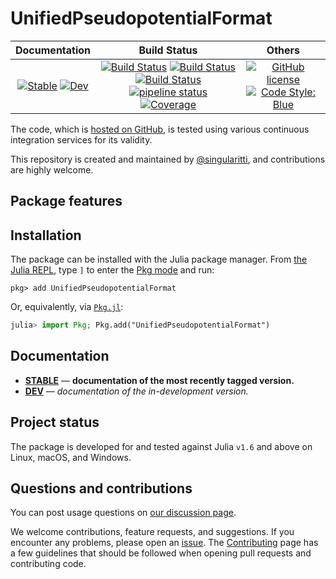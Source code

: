 # UnifiedPseudopotentialFormat

|                                 **Documentation**                                  |                                                                                                 **Build Status**                                                                                                 |                                        **Others**                                         |
| :--------------------------------------------------------------------------------: | :--------------------------------------------------------------------------------------------------------------------------------------------------------------------------------------------------------------: | :---------------------------------------------------------------------------------------: |
| [![Stable][docs-stable-img]][docs-stable-url] [![Dev][docs-dev-img]][docs-dev-url] | [![Build Status][gha-img]][gha-url] [![Build Status][appveyor-img]][appveyor-url] [![Build Status][cirrus-img]][cirrus-url] [![pipeline status][gitlab-img]][gitlab-url] [![Coverage][codecov-img]][codecov-url] | [![GitHub license][license-img]][license-url] [![Code Style: Blue][style-img]][style-url] |

[docs-stable-img]: https://img.shields.io/badge/docs-stable-blue.svg
[docs-stable-url]: https://MineralsCloud.github.io/UnifiedPseudopotentialFormat.jl/stable
[docs-dev-img]: https://img.shields.io/badge/docs-dev-blue.svg
[docs-dev-url]: https://MineralsCloud.github.io/UnifiedPseudopotentialFormat.jl/dev
[gha-img]: https://github.com/MineralsCloud/UnifiedPseudopotentialFormat.jl/workflows/CI/badge.svg
[gha-url]: https://github.com/MineralsCloud/UnifiedPseudopotentialFormat.jl/actions
[appveyor-img]: https://ci.appveyor.com/api/projects/status/github/MineralsCloud/UnifiedPseudopotentialFormat.jl?svg=true
[appveyor-url]: https://ci.appveyor.com/project/singularitti/UnifiedPseudopotentialFormat-jl
[cirrus-img]: https://api.cirrus-ci.com/github/MineralsCloud/UnifiedPseudopotentialFormat.jl.svg
[cirrus-url]: https://cirrus-ci.com/github/MineralsCloud/UnifiedPseudopotentialFormat.jl
[gitlab-img]: https://gitlab.com/singularitti/UnifiedPseudopotentialFormat.jl/badges/main/pipeline.svg
[gitlab-url]: https://gitlab.com/singularitti/UnifiedPseudopotentialFormat.jl/-/pipelines
[codecov-img]: https://codecov.io/gh/MineralsCloud/UnifiedPseudopotentialFormat.jl/branch/main/graph/badge.svg
[codecov-url]: https://codecov.io/gh/MineralsCloud/UnifiedPseudopotentialFormat.jl
[license-img]: https://img.shields.io/github/license/MineralsCloud/UnifiedPseudopotentialFormat.jl
[license-url]: https://github.com/MineralsCloud/UnifiedPseudopotentialFormat.jl/blob/main/LICENSE
[style-img]: https://img.shields.io/badge/code%20style-blue-4495d1.svg
[style-url]: https://github.com/invenia/BlueStyle

The code, which is [hosted on GitHub](https://github.com/MineralsCloud/UnifiedPseudopotentialFormat.jl), is tested
using various continuous integration services for its validity.

This repository is created and maintained by
[@singularitti](https://github.com/singularitti), and contributions are highly welcome.

## Package features



## Installation

The package can be installed with the Julia package manager.
From [the Julia REPL](https://docs.julialang.org/en/v1/stdlib/REPL/), type `]` to enter
the [Pkg mode](https://docs.julialang.org/en/v1/stdlib/REPL/#Pkg-mode) and run:

```julia-repl
pkg> add UnifiedPseudopotentialFormat
```

Or, equivalently, via [`Pkg.jl`](https://pkgdocs.julialang.org/v1/):

```julia
julia> import Pkg; Pkg.add("UnifiedPseudopotentialFormat")
```

## Documentation

- [**STABLE**][docs-stable-url] — **documentation of the most recently tagged version.**
- [**DEV**][docs-dev-url] — _documentation of the in-development version._

## Project status

The package is developed for and tested against Julia `v1.6` and above on Linux, macOS, and
Windows.

## Questions and contributions

You can post usage questions on
[our discussion page](https://github.com/MineralsCloud/UnifiedPseudopotentialFormat.jl/discussions).

We welcome contributions, feature requests, and suggestions. If you encounter any problems,
please open an [issue](https://github.com/MineralsCloud/UnifiedPseudopotentialFormat.jl/issues).
The [Contributing](@ref) page has
a few guidelines that should be followed when opening pull requests and contributing code.
